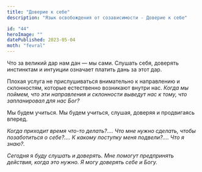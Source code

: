 ```yaml
---
title: "Доверие к себе"
description: "Язык освобождения от созависимости - Доверие к себе"

id: "44"
heroImage: ""
datePublished: 2023-05-04
moth: "fevral"
---
```


Что за великий дар нам дан — мы сами. Слушать себя, доверять инстинктам и
интуиции означает платить дань за этот дар.

Плохая услуга не прислушиваться внимательно к направлению и склонностям,
которые естественно возникают внутри нас. _Когда мы поймем, что эти
направления и склонности выведут нас к тому, что запланировал для нас Бог?_

Мы будем учиться. Мы будем учиться, слушая, доверяя и продвигаясь вперед.

_Когда приходит время что-то делать?…. Что мне нужно сделать, чтобы
позаботиться о себе?…. К какому поступку меня_ _подвели?…. Что я знаю?._

_Сегодня_ я _буду_ _слушать_ _и_ _доверять._ _Мне_ _помогут_ _предпринять_
_действия,_ _когда_ _это_ _нужно._ _Я_ _могу_ _доверять_ _себе_ _и_ _Богу._
